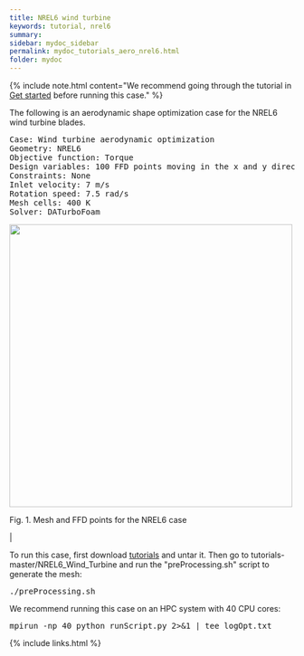```yaml
---
title: NREL6 wind turbine
keywords: tutorial, nrel6
summary: 
sidebar: mydoc_sidebar
permalink: mydoc_tutorials_aero_nrel6.html
folder: mydoc
---
```


{% include note.html content="We recommend going through the tutorial in [Get started](mydoc_get_started_download_docker.html) before running this case." %}

The following is an aerodynamic shape optimization case for the NREL6 wind turbine blades.
<pre>
Case: Wind turbine aerodynamic optimization
Geometry: NREL6
Objective function: Torque
Design variables: 100 FFD points moving in the x and y directions
Constraints: None
Inlet velocity: 7 m/s
Rotation speed: 7.5 rad/s
Mesh cells: 400 K
Solver: DATurboFoam
</pre>

<img src="{{ site.url }}{{ site.baseurl }}/images/tutorials/NREL6_FFD.png" width="500" />

Fig. 1. Mesh and FFD points for the NREL6 case

|

To run this case, first download [tutorials](https://github.com/DAFoam/tutorials/archive/master.tar.gz) and untar it. Then go to tutorials-master/NREL6_Wind_Turbine and run the "preProcessing.sh" script to generate the mesh:

<pre>
./preProcessing.sh
</pre>

We recommend running this case on an HPC system with 40 CPU cores:

<pre>
mpirun -np 40 python runScript.py 2>&1 | tee logOpt.txt
</pre>


{% include links.html %}
